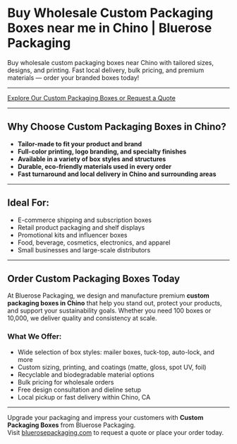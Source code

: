# Buy Wholesale Custom Packaging Boxes near me in Chino | Bluerose Packaging

Buy wholesale custom packaging boxes near Chino with tailored sizes, designs, and printing. Fast local delivery, bulk pricing, and premium materials — order your branded boxes today!

---

[Explore Our Custom Packaging Boxes or Request a Quote](https://www.bluerosepackaging.com/location/chino/)

---

## Why Choose Custom Packaging Boxes in Chino?

- **Tailor-made to fit your product and brand**  
- **Full-color printing, logo branding, and specialty finishes**  
- **Available in a variety of box styles and structures**  
- **Durable, eco-friendly materials used in every order**  
- **Fast turnaround and local delivery in Chino and surrounding areas**

---

## Ideal For:

- E-commerce shipping and subscription boxes  
- Retail product packaging and shelf displays  
- Promotional kits and influencer boxes  
- Food, beverage, cosmetics, electronics, and apparel  
- Small businesses and large-scale distributors

---

## Order Custom Packaging Boxes Today

At Bluerose Packaging, we design and manufacture premium **custom packaging boxes in Chino** that help you stand out, protect your products, and support your sustainability goals. Whether you need 100 boxes or 10,000, we deliver quality and consistency at scale.

### What We Offer:

- Wide selection of box styles: mailer boxes, tuck-top, auto-lock, and more  
- Custom sizing, printing, and coatings (matte, gloss, spot UV, foil)  
- Recyclable and biodegradable material options  
- Bulk pricing for wholesale orders  
- Free design consultation and dieline setup  
- Local pickup or fast delivery within Chino, CA

---

Upgrade your packaging and impress your customers with **Custom Packaging Boxes** from Bluerose Packaging.  
Visit [bluerosepackaging.com](https://www.bluerosepackaging.com/product-category/boxes/) to request a quote or place your order today.


